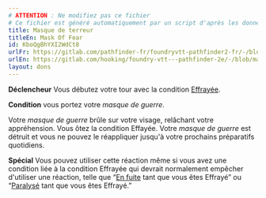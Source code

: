 ```yaml
---
# ATTENTION : Ne modifiez pas ce fichier
# Ce fichier est généré automatiquement par un script d'après les données du module Foundry VTT officiel et de sa traduction
title: Masque de terreur
titleEn: Mask Of Fear
id: KboQgBhYXI2WdCt8
urlFr: https://gitlab.com/pathfinder-fr/foundryvtt-pathfinder2-fr/-/blob/master/data/feats/KboQgBhYXI2WdCt8.htm
urlEn: https://gitlab.com/hooking/foundry-vtt---pathfinder-2e/-/blob/master/packs/data/feats.db/mask-of-fear.json
layout: dons
---
```

**Déclencheur** Vous débutez votre tour avec la condition [Effrayée](../conditions/effrayé.html).

**Condition** vous portez votre *masque de guerre*.

Votre *masque de guerre* brûle sur votre visage, relâchant votre appréhension. Vous ôtez la condition Effayée. Votre *masque de guerre* est détruit et vous ne pouvez le réappliquer jusqu'à votre prochains préparatifs quotidiens.

**Spécial** Vous pouvez utiliser cette réaction même si vous avez une condition liée à la condition Effrayée qui devrait normalement empêcher d'utiliser une réaction, telle que “[En fuite](../conditions/en-fuite.html) tant que vous êtes Effrayé” ou “[Paralysé](../conditions/paralysé.html) tant que vous êtes Effrayé.”
